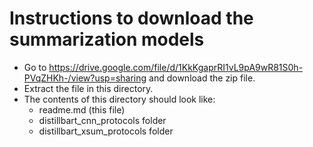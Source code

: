 # Instructions to download the summarization models
* Go to https://drive.google.com/file/d/1KkKgaprRI1vL9pA9wR81S0h-PVqZHKh-/view?usp=sharing and download the zip file.
* Extract the file in this directory.
* The contents of this directory should look like:
  * readme.md (this file)
  * distillbart_cnn_protocols folder
  * distillbart_xsum_protocols folder
